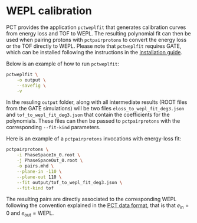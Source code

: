 # WEPL calibration

PCT provides the application `pctweplfit` that generates calibration curves from energy loss and TOF to WEPL. The resulting polynomial fit can then be used when pairing protons with `pctpairprotons` to convert the energy loss or the TOF directly to WEPL. Please note that `pctweplfit` requires GATE, which can be installed following the instructions in the [installation guide](installation.md).

Below is an example of how to run `pctweplfit`:
```bash
pctweplfit \
    -o output \
    --savefig \
    -v
```

In the resuling `output` folder, along with all intermediate results (ROOT files from the GATE simulations) will be two files `eloss_to_wepl_fit_deg3.json` and `tof_to_wepl_fit_deg3.json` that contain the coefficients for the polynomials. These files can then be passed to `pctpairprotons` with the corresponding `--fit-kind` parameters.

Here is an example of a `pctpairprotons` invocations with energy-loss fit:
```bash
pctpairprotons \
    -i PhaseSpaceIn_0.root \
    -j PhaseSpaceOut_0.root \
    -o pairs.mhd \
    --plane-in -110 \
    --plane-out 110 \
    --fit output/tof_to_wepl_fit_deg3.json \
    --fit-kind tof
```

The resulting pairs are directly associated to the corresponding WEPL following the convention explained in the [PCT data format](pct_format.md), that is that $e_\text{in}=0$ and $e_\text{out}=\text{WEPL}$.